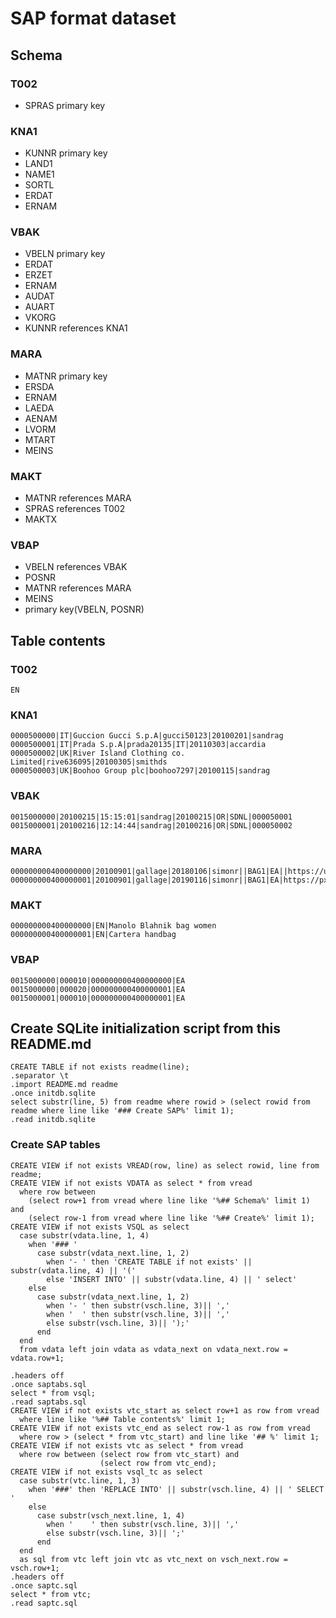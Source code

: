 # SAP format dataset
## Schema
### T002
- SPRAS primary key
### KNA1
- KUNNR primary key
- LAND1
- NAME1
- SORTL
- ERDAT
- ERNAM
### VBAK
- VBELN primary key
- ERDAT
- ERZET
- ERNAM
- AUDAT
- AUART
- VKORG
- KUNNR references KNA1
### MARA
- MATNR primary key
- ERSDA
- ERNAM
- LAEDA
- AENAM
- LVORM
- MTART
- MEINS
### MAKT
- MATNR references MARA
- SPRAS references T002
- MAKTX
### VBAP
- VBELN references VBAK
- POSNR
- MATNR references MARA
- MEINS
- primary key(VBELN, POSNR)
## Table contents
### T002
    EN
### KNA1
    0000500000|IT|Guccion Gucci S.p.A|gucci50123|20100201|sandrag
    0000500001|IT|Prada S.p.A|prada20135|IT|20110303|accardia
    0000500002|UK|River Island Clothing co. Limited|rive636095|20100305|smithds
    0000500003|UK|Boohoo Group plc|boohoo7297|20100115|sandrag
### VBAK
    0015000000|20100215|15:15:01|sandrag|20100215|OR|SDNL|000050001
    0015000001|20100216|12:14:44|sandrag|20100216|OR|SDNL|000050002
### MARA
    000000000400000000|20100901|gallage|20180106|simonr||BAG1|EA||https://upload.wikimedia.org/wikipedia/commons/d/d5/Laptop_bags_luxury_diManolo_%2812_of_15%29.jpg
    000000000400000001|20100901|gallage|20190116|simonr||BAG1|EA|https://pxhere.com/en/photo/1430309
### MAKT
    000000000400000000|EN|Manolo Blahnik bag women
    000000000400000001|EN|Cartera handbag
### VBAP
    0015000000|000010|000000000400000000|EA
    0015000000|000020|000000000400000001|EA
    0015000001|000010|000000000400000001|EA
## Create SQLite initialization script from this README.md
    CREATE TABLE if not exists readme(line);
    .separator \t
    .import README.md readme
    .once initdb.sqlite
    select substr(line, 5) from readme where rowid > (select rowid from readme where line like '### Create SAP%' limit 1);
    .read initdb.sqlite
### Create SAP tables
    CREATE VIEW if not exists VREAD(row, line) as select rowid, line from readme;
    CREATE VIEW if not exists VDATA as select * from vread
      where row between
        (select row+1 from vread where line like '%## Schema%' limit 1) and
        (select row-1 from vread where line like '%## Create%' limit 1);
    CREATE VIEW if not exists VSQL as select
      case substr(vdata.line, 1, 4)
        when '### ' 
          case substr(vdata_next.line, 1, 2)
            when '- ' then 'CREATE TABLE if not exists' || substr(vdata.line, 4) || '('
            else 'INSERT INTO' || substr(vdata.line, 4) || ' select'
        else
          case substr(vdata_next.line, 1, 2)
            when '- ' then substr(vsch.line, 3)|| ','
            when '  ' then substr(vsch.line, 3)|| ','
            else substr(vsch.line, 3)|| ');'
          end
      end
      from vdata left join vdata as vdata_next on vdata_next.row = vdata.row+1;

    .headers off
    .once saptabs.sql
    select * from vsql;
    .read saptabs.sql
    CREATE VIEW if not exists vtc_start as select row+1 as row from vread
      where line like '%## Table contents%' limit 1;
    CREATE VIEW if not exists vtc_end as select row-1 as row from vread
      where row > (select * from vtc_start) and line like '## %' limit 1;
    CREATE VIEW if not exists vtc as select * from vread
      where row between (select row from vtc_start) and
                        (select row from vtc_end);
    CREATE VIEW if not exists vsql_tc as select
      case substr(vtc.line, 1, 3)
        when '###' then 'REPLACE INTO' || substr(vsch.line, 4) || ' SELECT '
        else
          case substr(vsch_next.line, 1, 4)
            when '    ' then substr(vsch.line, 3)|| ','
            else substr(vsch.line, 3)|| ';'
          end
      end
      as sql from vtc left join vtc as vtc_next on vsch_next.row = vsch.row+1;
    .headers off
    .once saptc.sql
    select * from vtc;
    .read saptc.sql
